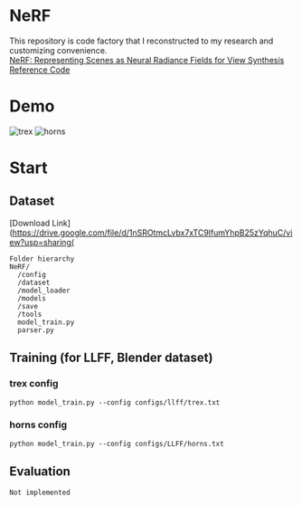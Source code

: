 # NeRF
This repository is code factory that I reconstructed to my research and customizing convenience.  
[NeRF: Representing Scenes as Neural Radiance Fields for View Synthesis](https://arxiv.org/abs/2003.08934)  
[Reference Code](https://github.com/yenchenlin/nerf-pytorch)  
# Demo  
![trex](https://github.com/Doyosae/NeRF/blob/main/save/trex.gif)
![horns](https://github.com/Doyosae/NeRF/blob/main/save/horns.gif)
# Start
## Dataset  
[Download Link](https://drive.google.com/file/d/1nSROtmcLvbx7xTC9lfumYhpB25zYqhuC/view?usp=sharing(
```
Folder hierarchy
NeRF/
  /config
  /dataset
  /model_loader
  /models
  /save
  /tools
  model_train.py
  parser.py
```
## Training (for LLFF, Blender dataset)  
### trex config  
```
python model_train.py --config configs/llff/trex.txt
```
### horns config  
```
python model_train.py --config configs/LLFF/horns.txt
```
## Evaluation
```
Not implemented
```
